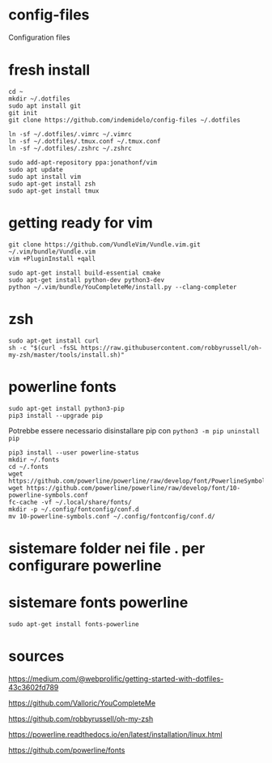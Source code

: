 # config-files
Configuration files

# fresh install
```
cd ~
mkdir ~/.dotfiles
sudo apt install git
git init
git clone https://github.com/indemidelo/config-files ~/.dotfiles

ln -sf ~/.dotfiles/.vimrc ~/.vimrc
ln -sf ~/.dotfiles/.tmux.conf ~/.tmux.conf
ln -sf ~/.dotfiles/.zshrc ~/.zshrc

sudo add-apt-repository ppa:jonathonf/vim
sudo apt update
sudo apt install vim
sudo apt-get install zsh
sudo apt-get install tmux
```

# getting ready for vim
```
git clone https://github.com/VundleVim/Vundle.vim.git ~/.vim/bundle/Vundle.vim
vim +PluginInstall +qall

sudo apt-get install build-essential cmake
sudo apt-get install python-dev python3-dev
python ~/.vim/bundle/YouCompleteMe/install.py --clang-completer
```

# zsh
```
sudo apt-get install curl
sh -c "$(curl -fsSL https://raw.githubusercontent.com/robbyrussell/oh-my-zsh/master/tools/install.sh)"
```

# powerline fonts
```
sudo apt-get install python3-pip
pip3 install --upgrade pip
```
Potrebbe essere necessario disinstallare pip con ```python3 -m pip uninstall pip```
```
pip3 install --user powerline-status
mkdir ~/.fonts
cd ~/.fonts
wget https://github.com/powerline/powerline/raw/develop/font/PowerlineSymbols.otf
wget https://github.com/powerline/powerline/raw/develop/font/10-powerline-symbols.conf
fc-cache -vf ~/.local/share/fonts/
mkdir -p ~/.config/fontconfig/conf.d
mv 10-powerline-symbols.conf ~/.config/fontconfig/conf.d/
```

# sistemare folder nei file . per configurare powerline

# sistemare fonts powerline
```
sudo apt-get install fonts-powerline
```

# sources
https://medium.com/@webprolific/getting-started-with-dotfiles-43c3602fd789

https://github.com/Valloric/YouCompleteMe

https://github.com/robbyrussell/oh-my-zsh

https://powerline.readthedocs.io/en/latest/installation/linux.html

https://github.com/powerline/fonts
